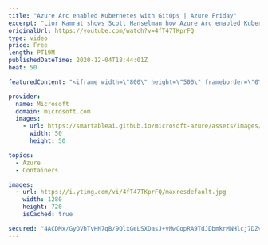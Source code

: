 ```yaml
---
title: "Azure Arc enabled Kubernetes with GitOps | Azure Friday"
excerpt: "Lior Kamrat shows Scott Hanselman how Azure Arc enabled Kubernetes provides an easy way to apply GitOps configurations on Kubernetes clusters deployed outside of Azure, which enables you to control and govern those clusters and applications using GitHub repositories as the \"single source of truth.\""
originalUrl: https://youtube.com/watch?v=4fT47TKprFQ
type: video
price: Free
length: PT19M
publishedDateTime: 2020-12-04T18:44:01Z
heat: 50

featuredContent: "<iframe width=\"800\" height=\"500\" frameborder=\"0\" src=\"https://www.youtube.com/embed/4fT47TKprFQ\" allow=\"accelerometer; autoplay; encrypted-media; gyroscope; picture-in-picture\" allowfullscreen></iframe>"

provider:
  name: Microsoft
  domain: microsoft.com
  images:
    - url: https://smartableai.github.io/microsoft-azure/assets/images/organizations/microsoft.com-50x50.jpg
      width: 50
      height: 50

topics:
  - Azure
  - Containers

images:
  - url: https://i.ytimg.com/vi/4fT47TKprFQ/maxresdefault.jpg
    width: 1280
    height: 720
    isCached: true

secured: "4ACDMx/GyOVhTvHN7qB/9QlxGeLSXDasJ+vMwCopRA9TdJDbmkrMNHlcj7DZvKfaJMSt7p7b1Cr0T4xfZA0FpxY1Mp2vA9WxNZ7zTX1SHCEctC9jERNF7B1DkJ696Z6dEu2uI4bWMCGv4Z0Pw6M6wFVu038trj8sfQvlQpBDoIcu4/5jgsnQyh+PsQAuDdxpahvroAxEc38oO/YzATqNSvTqgXIIMiZsf8acE6r4Pt5ubgjGcWF5VW2wOkM5E0KWE9erm1Oiy76j2j596L3uNdyutZVEq57luRetBGoCna9etvmbKhkCa8YY4eyq2rMNnUmbHp4blin1+NuM0TaeSa7iMzGLi7k5YeOqJbJ/nJ5W8ALIneWMYX4O4MoH7CbUaW9oayqqv8AWG+0ArduOrozJzcEOnl8izp2T4/L4V0A=;M6qDadRLMsjhaNax0I1sSA=="
---
```


